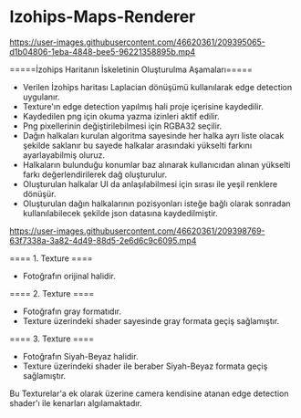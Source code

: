 # Izohips-Maps-Renderer


https://user-images.githubusercontent.com/46620361/209395065-d1b04806-1eba-4848-bee5-96221358895b.mp4

=====İzohips Haritanın İskeletinin Oluşturulma Aşamaları=====
  * Verilen İzohips haritası Laplacian dönüşümü kullanılarak edge detection uygulanır.
  * Texture'ın edge detection yapılmış hali proje içerisine kaydedilir.
  * Kaydedilen png için okuma yazma izinleri aktif edilir.
  * Png pixellerinin değiştirilebilmesi için RGBA32 seçilir.
  * Dağın halkaları kurulan algoritma sayesinde her halka ayrı liste olacak şekilde saklanır bu sayede halkalar arasındaki yükselti farkını ayarlayabilmiş oluruz.
  * Halkaların bulunduğu konumlar baz alınarak kullanıcıdan alınan yükselti farkı değerlendirilerek dağ oluşturulur.
  * Oluşturulan halkalar UI da anlaşılabilmesi için sırası ile yeşil renklere dönüşür.
  * Oluşturulan dağın halkalarının pozisyonları isteğe bağlı olarak sonradan kullanılabilecek şekilde json datasına kaydedilmiştir.



https://user-images.githubusercontent.com/46620361/209398769-63f7338a-3a82-4d49-88d5-2e6d6c9c6095.mp4

==== 1. Texture ==== 
  * Fotoğrafın orijinal halidir.

==== 2. Texture ====
  * Fotoğrafın gray formatıdır.
  * Texture üzerindeki shader sayesinde gray formata geçiş sağlamıştır.

==== 3. Texture ====
  * Fotoğrafın Siyah-Beyaz halidir.
  * Texture üzerindeki shader ile beraber Siyah-Beyaz formata geçiş sağlamıştır.
  
  Bu Texturelar'a ek olarak üzerine camera kendisine atanan edge detection shader'ı ile kenarları algılamaktadır.
